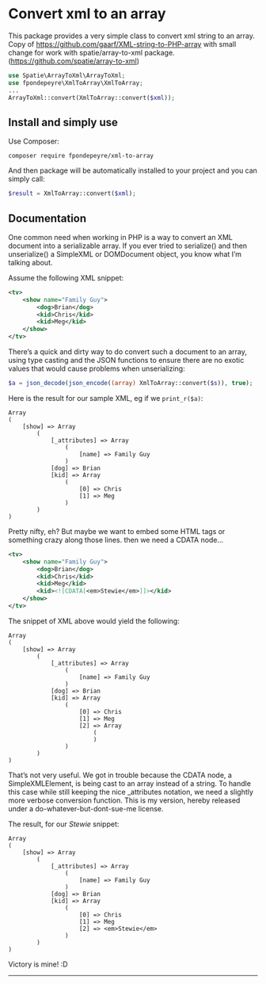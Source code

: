 Convert xml to an array
==========================

This package provides a very simple class to convert xml string to an array.
Copy of https://github.com/gaarf/XML-string-to-PHP-array with small change for work with spatie/array-to-xml package. (https://github.com/spatie/array-to-xml)

```php
use Spatie\ArrayToXml\ArrayToXml;
use fpondepeyre\XmlToArray\XmlToArray;
...
ArrayToXml::convert(XmlToArray::convert($xml));
```

Install and simply use
----------------------

Use Composer:

```shell
composer require fpondepeyre/xml-to-array
```

And then package will be automatically installed to your project and you can simply call:

```php
$result = XmlToArray::convert($xml);
```

Documentation
-------------

One common need when working in PHP is a way to convert an XML document
into a serializable array. If you ever tried to serialize() and then
unserialize() a SimpleXML or DOMDocument object, you know what I’m
talking about.

Assume the following XML snippet:

```xml
<tv>
	<show name="Family Guy">
		<dog>Brian</dog>
		<kid>Chris</kid>
		<kid>Meg</kid>
	</show>
</tv>
```

There’s a quick and dirty way to do convert such a document to an array,
using type casting and the JSON functions to ensure there are no exotic
values that would cause problems when unserializing:

```php
$a = json_decode(json_encode((array) XmlToArray::convert($s)), true);
```

Here is the result for our sample XML, eg if we `print_r($a)`:

```
Array
(
    [show] => Array
        (
            [_attributes] => Array
                (
                    [name] => Family Guy
                )
            [dog] => Brian
            [kid] => Array
                (
                    [0] => Chris
                    [1] => Meg
                )
        )
)
```

Pretty nifty, eh? But maybe we want to embed some HTML tags or something
crazy along those lines. then we need a CDATA node…

```xml
<tv>
	<show name="Family Guy">
		<dog>Brian</dog>
		<kid>Chris</kid>
		<kid>Meg</kid>
		<kid><![CDATA[<em>Stewie</em>]]></kid>
	</show>
</tv>
```

The snippet of XML above would yield the following:

```
Array
(
    [show] => Array
        (
            [_attributes] => Array
                (
                    [name] => Family Guy
                )
            [dog] => Brian
            [kid] => Array
                (
                    [0] => Chris
                    [1] => Meg
                    [2] => Array
                        (
                        )
                )
        )
)
```

That’s not very useful. We got in trouble because the CDATA node, a
SimpleXMLElement, is being cast to an array instead of a string. To
handle this case while still keeping the nice _attributes notation, we
need a slightly more verbose conversion function. This is my version,
hereby released under a do-whatever-but-dont-sue-me license.

The result, for our *Stewie* snippet:

```
Array
(
    [show] => Array
        (
            [_attributes] => Array
                (
                    [name] => Family Guy
                )
            [dog] => Brian
            [kid] => Array
                (
                    [0] => Chris
                    [1] => Meg
                    [2] => <em>Stewie</em>
                )
        )
)
```

Victory is mine! :D

---
